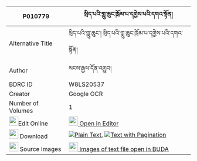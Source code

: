 |P010779|སྲིད་པའི་གླུ་ཆུང་ཁྲོམ་པ་དགྱེས་པའི་དགའ་སྟོན། 
| --- | --- 
|Alternative Title |སྲིད་པའི་གླུ་ཆུང་། སྲིད་པའི་གླུ་ཆུང་ཁྲོམ་པ་དགྱེས་པའི་དགའ་སྟོན།
|Author| སངས་རྒྱས་དོན་འགྱུབ།
|BDRC ID | W8LS20537
|Creator | Google OCR
|Number of Volumes| 1
|<img width="25" src="https://img.icons8.com/color/25/000000/edit-property.png">Edit Online| [<img width="25" src="https://avatars.githubusercontent.com/u/45091458?s=200&v=4"> Open in Editor](http://editor.openpecha.org/P010779)
|<img width="25" src="https://img.icons8.com/fluent/48/000000/download-2.png"/>  Download | [![](https://img.icons8.com/color/20/000000/txt.png)Plain Text](https://github.com/Openpecha/P010779/releases/download/v2/sipa_i_luchung_trompa_gyepa_i__plain_P010779.zip), [![](https://img.icons8.com/color/20/000000/txt.png)Text with Pagination](https://github.com/Openpecha/P010779/releases/download/v2/sipa_i_luchung_trompa_gyepa_i__pages_P010779.zip)
|<img width="25" src="https://img.icons8.com/plasticine/100/000000/pictures-folder.png"/>  Source Images | [<img width="25" src="https://library.bdrc.io/icons/BUDA-small.svg"> Images of text file open in BUDA](https://library.bdrc.io/show/bdr:W8LS20537)